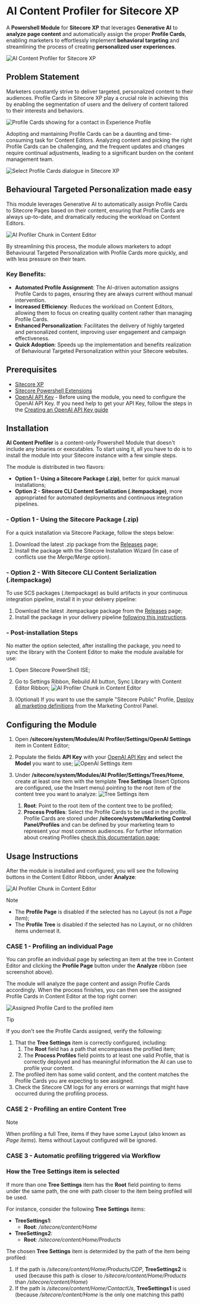 # AI Content Profiler for Sitecore XP

A **Powershell Module** for **Sitecore XP** that leverages **Generative AI** to **analyze page content** and automatically assign the proper **Profile Cards**, enabling marketers to effortlessly implement **behavioral targeting** and streamlining the process of creating **personalized user experiences**.

![AI Content Profiler for Sitecore XP](/images/AI-Content-Profiler-Banner.png)

## Problem Statement

Marketers constantly strive to deliver targeted, personalized content to their audiences. Profile Cards in Sitecore XP play a crucial role in achieving this by enabling the segmentation of users and the delivery of content tailored to their interests and behaviors. 

![Profile Cards showing for a contact in Experience Profile](/images/best-pattern-matches.png)

Adopting and mantaining Profile Cards can be a daunting and time-consuming task for Content Editors. Analyzing content and picking the right Profile Cards can be challenging, and the frequent updates and changes require continual adjustments, leading to a significant burden on the content management team.

![Select Profile Cards dialogue in Sitecore XP](/images/2-tagging-content-multiple-profile-cards---tannis---two.webp)

## Behavioural Targeted Personalization made easy

This module leverages Generative AI to automatically assign Profile Cards to Sitecore Pages based on their content, ensuring that Profile Cards are always up-to-date, and dramatically reducing the workload on Content Editors. 

![AI Profiler Chunk in Content Editor](/images/AI-Profiler-Content-Editor.png)

By streamlining this process, the module allows marketers to adopt Behavioural Targeted Personalization with Profile Cards more quickly, and with less pressure on their team. 

### Key Benefits:

* **Automated Profile Assignment**: The AI-driven automation assigns Profile Cards to pages, ensuring they are always current without manual intervention.
* **Increased Efficiency**: Reduces the workload on Content Editors, allowing them to focus on creating quality content rather than managing Profile Cards.
* **Enhanced Personalization**: Facilitates the delivery of highly targeted and personalized content, improving user engagement and campaign effectiveness.
* **Quick Adoption**: Speeds up the implementation and benefits realization of Behavioural Targeted Personalization within your Sitecore websites.

## Prerequisites
* [Sitecore XP](https://developers.sitecore.com/downloads/Sitecore_Experience_Platform)
* [Sitecore Powershell Extensions](https://doc.sitecorepowershell.com/installation)
* [OpenAI API Key](CreatingAPIKeys.md) - Before using the module, you need to configure the OpenAI API Key. If you need help to get your API Key, follow the steps in the [Creating an OpenAI API Key guide](CreatingAPIKeys.md)

## Installation

**AI Content Profiler** is a content-only Powershell Module that doesn't include any binaries or executables. To start using it, all you have to do is to install the module into your Sitecore instance with a few simple steps.

The module is distributed in two flavors: 

- **Option 1 - Using a Sitecore Package (.zip)**, better for quick manual installations;
- **Option 2 - Sitecore CLI Content Serialization (.itempackage)**, more appropriated for automated deployments and continuous integration pipelines.

### - Option 1 - Using the Sitecore Package (.zip)

For a quick installation via Sitecore Package, follow the steps below:

1. Download the latest .zip package from the [Releases](https://github.com/peplau/AI-Content-Profiler/releases) page;
1. Install the package with the Sitecore Installation Wizard (In case of conflicts use the *Merge/Merge* option).

### - Option 2 - With Sitecore CLI Content Serialization (.itempackage)

To use SCS packages (.itempackage) as build artifacts in your continuous integration pipeline, install it in your delivery pipeline:

1. Download the latest .itempackage package from the [Releases](https://github.com/peplau/AI-Content-Profiler/releases) page;
1. Install the package in your delivery pipeline [following this instructions](https://doc.sitecore.com/xp/en/developers/104/developer-tools/create-and-install-a-sitecore-content-serialization-package.html#install-an-scs-package-in-your-delivery-pipeline).

### - Post-installation Steps

No matter the option selected, after installing the package, you need to sync the library with the Content Editor to make the module available for use:

1. Open Sitecore PowerShell ISE;

1. Go to Settings Ribbon, Rebuild All button, Sync Library with Content Editor Ribbon;
   ![AI Profiler Chunk in Content Editor](/images/Sync-Library-Ribbon.png)

1. (Optional) If you want to use the sample "Sitecore Public" Profile, [Deploy all marketing definitions](https://doc.sitecore.com/xp/en/users/104/sitecore-experience-platform/deploy-marketing-definitions-and-taxonomies.html#deploy-all-marketing-definitions-and-taxonomies) from the Marketing Control Panel.

## Configuring the Module

1. Open **/sitecore/system/Modules/AI Profiler/Settings/OpenAI Settings** item in Content Editor;

1. Populate the fields **API Key** with your [OpenAI API Key](#prerequisites) and select the **Model** you want to use;
  ![OpenAI Settings item](/images/OpenAI-Settings-Item.png)

1. Under **/sitecore/system/Modules/AI Profiler/Settings/Trees/Home**, create at least one item with the template **Tree Settings** (Insert Options are configured, use the Insert menu) pointing to the root item of the content tree you want to analyze:
   ![Tree Settings item](/images/Tree-Settings.png)
    1. **Root**: Point to the root item of the content tree to be profiled; 									
	1. **Process Profiles**: Select the Profile Cards to be used in the profile. Profile Cards are stored under **/sitecore/system/Marketing Control Panel/Profiles** and can be defined by your marketing team to represent your most common audiences. For further information about creating Profiles [check this documentation page](https://doc.sitecore.com/xp/en/users/104/sitecore-experience-platform/content-profiling.html);


## Usage Instructions

After the module is installed and configured, you will see the following buttons in the Content Editor Ribbon, under **Analyze**:

![AI Profiler Chunk in Content Editor](/images/AI-Profiler-Content-Editor.png)

> [!NOTE]
> - The **Profile Page** is disabled if the selected has no Layout (is not a *Page Item*);
> - The **Profile Tree** is disabled if the selected has no Layout, or no children items underneat it.


### CASE 1 - Profiling an individual Page

You can profile an individual page by selecting an item at the tree in Content Editor and clicking the **Profile Page** button under the **Analyze** ribbon (see screenshot above). 

The module will analyze the page content and assign Profile Cards accordingly. When the process finishes, you can then see the assigned Profile Cards in Content Editor at the top right corner:

![Assigned Profile Card to the profiled item](/images/Profile-Cards-Assigned.png)

> [!TIP]
> If you don't see the Profile Cards assigned, verify the following:
> 1. That the **Tree Settings** item is correctly configured, including:
>     1. The **Root** field has a path that encompasses the profiled item;
>     1. The **Process Profiles** field points to at least one valid Profile, that is correctly deployed and has meaningful information the AI can use to profile your content.
> 1. The profiled item has some valid content, and the content matches the Profile Cards you are expecting to see assigned.
> 1. Check the Sitecore CM logs for any errors or warnings that might have occurred during the profiling process.

### CASE 2 - Profiling an entire Content Tree

> [!NOTE]
> When profiling a full Tree, items if they have some Layout (also known as *Page Items*). Items without Layout configured will be ignored.

### CASE 3 - Automatic profiling triggered via Workflow 


### How the Tree Settings item is selected

If more than one **Tree Settings** item has the **Root** field pointing to items under the same path, the one with path closer to the item being profiled will be used.

For instance, consider the following **Tree Settings** items:

- **TreeSettings1**: 
  - **Root**: */sitecore/content/Home*
- **TreeSettings2**: 
  - **Root**: */sitecore/content/Home/Products*

The chosen **Tree Settings** item is determided by the path of the item being profiled:
1. If the path is */sitecore/content/Home/Products/CDP*, **TreeSettings2** is used (because this path is closer to */sitecore/content/Home/Products* than */sitecore/content/Home*)
1. If the path is */sitecore/content/Home/ContactUs*, **TreeSettings1** is used (because */sitecore/content/Home* is the only one matching this path)



